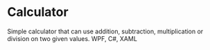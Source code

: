 # Calculator

Simple calculator that can use addition, subtraction, multiplication or division on two given values.
WPF, C#, XAML
